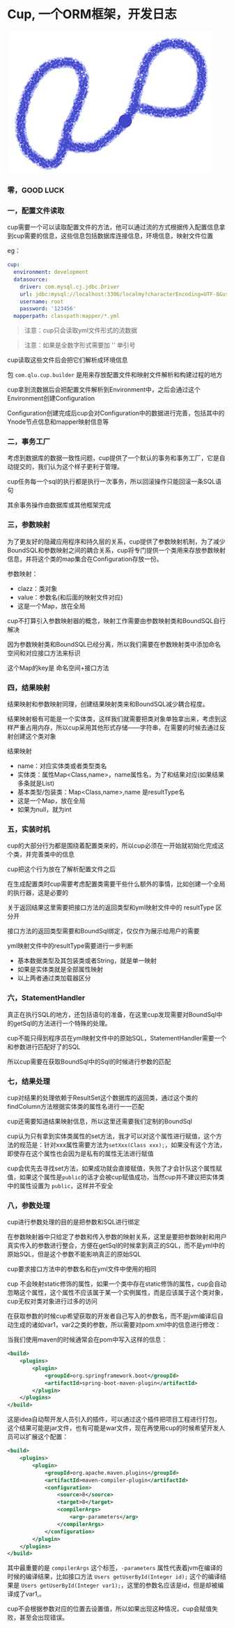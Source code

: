 # Cup, 一个ORM框架，开发日志

![cup](cup.png)

### 零，GOOD LUCK

### 一，配置文件读取

cup需要一个可以读取配置文件的方法，他可以通过流的方式根据传入配置信息拿到cup需要的信息，这些信息包括数据库连接信息，环境信息，映射文件位置

eg：

~~~yml
cup:
  environment: development
  datasource:
    driver: com.mysql.cj.jdbc.Driver
    url: jdbc:mysql://localhost:3306/localmy?characterEncoding=UTF-8&useUnicode=true&serverTimezone=UTC&useSSL=true
    username: root
    password: '123456'
  mapperpath: classpath:mapper/*.yml
~~~

> 注意：cup只会读取yml文件形式的流数据

> 注意：如果是全数字形式需要加 '' 单引号

cup读取这些文件后会把它们解析成环境信息

包 `com.qlu.cup.builder` 是用来存放配置文件和映射文件解析和构建过程的地方

cup拿到流数据后会把配置文件解析到Environment中，之后会通过这个Environment创建Configuration

Configuration创建完成后cup会对Configuration中的数据进行完善，包括其中的Ynode节点信息和mapper映射信息等

### 二，事务工厂

考虑到数据库的数据一致性问题，cup提供了一个默认的事务和事务工厂，它是自动提交的，我们认为这个样子更利于管理。

cup任务每一个sql的执行都是执行一次事务，所以回滚操作只能回滚一条SQL语句

其余事务操作由数据库或其他框架完成

### 三，参数映射

为了更友好的隐藏应用程序和持久层的关系，cup提供了参数映射机制，为了减少BoundSQL和参数映射之间的耦合关系，cup将专门提供一个类用来存放参数映射信息，并将这个类的map集合在Configuration存放一份。

参数映射：

- clazz：类对象
- value：参数名(和后面的映射文件对应)
- 这是一个Map，放在全局

cup不打算引入参数映射器的概念，映射工作需要由参数映射类和BoundSQL自行解决

因为参数映射类和BoundSQL已经分离，所以我们需要在参数映射类中添加命名空间和对应接口方法来标识

这个Map的key是 命名空间+接口方法

### 四，结果映射

结果映射和参数映射同理，创建结果映射类来和BoundSQL减少耦合程度。

结果映射极有可能是一个实体类，这样我们就需要把类对象单独拿出来，考虑到这样严重占用内存，所以cup采用其他形式存储——字符串，在需要的时候去通过反射创建这个类对象

结果映射

- name：对应实体类或者类型类名
- 实体类：属性Map<Class,name>，name属性名，为了和结果对应(如果结果多条就是List)
- 基本类型/包装类：Map<Class,name>,name 是resultType名
- 这是一个Map，放在全局
- 如果为null，就为int

### 五，实装时机

cup的大部分行为都是围绕着配置类来的，所以cup必须在一开始就初始化完成这个类，并完善类中的信息

cup把这个行为放在了解析配置文件之后

在生成配置类时cup需要考虑配置类需要干些什么额外的事情，比如创建一个全局的执行器，这是必要的

关于返回结果这里需要把接口方法的返回类型和yml映射文件中的 resultType 区分开

接口方法的返回类型需要和BoundSql绑定，仅仅作为展示给用户的需要

yml映射文件中的resultType需要进行一步判断

- 基本数据类型及其包装类或者String，就是单一映射
- 如果是实体类就是全部属性映射
- 以上两者通过类加载器区分

### 六，StatementHandler

真正在执行SQL的地方，还包括语句的准备，在这里cup发现需要对BoundSql中的getSql的方法进行一个特殊的处理。

cup不能只得到程序员在yml映射文件中的原始SQL，StatementHandler需要一个和参数进行匹配好了的SQL

所以cup需要在获取BoundSql中的Sql的时候进行参数的匹配

### 七，结果处理

cup对结果的处理依赖于ResultSet这个数据库的返回类，通过这个类的findColumn方法根据实体类的属性名进行一一匹配

cup还需要知道结果映射信息，所以这里还需要我们定制的BoundSql

cup认为只有拿到实体类属性的set方法，我才可以对这个属性进行赋值，这个方法的规范是：针对xxx属性需要方法为`setXxx(Class xxx);`，如果没有这个方法，即使存在这个属性也会因为是私有的属性无法进行赋值

cup会优先去寻找set方法，如果成功就会直接赋值，失败了才会针队这个属性赋值，如果这个属性是`public`的话才会被cup赋值成功，当然cup并不建议把实体类中的属性设置为 `public`，这样并不安全

### 八，参数处理

cup进行参数处理的目的是把参数和SQL进行绑定

在参数映射器中只给定了参数和传入参数的映射关系，这里是要把参数映射和用户真实传入的参数进行整合，方便在getSql的时候拿到真正的SQL，而不是yml中的原始SQL，但是这个参数不能影响真正的原始SQL

cup要求接口方法中的参数名和在yml文件中使用的相同

cup 不会映射static修饰的属性，如果一个类中存在static修饰的属性，cup会自动忽略这个属性，这个属性不应该属于某一个实例属性，而是应该属于这个类对象，cup无权对类对象进行过多的访问

在获取参数的时候cup希望获取的开发者自己写入的参数名，而不是jvm编译后自动生成的诸如var1，var2之类的参数，所以需要对pom.xml中的信息进行修改：

当我们使用maven的时候通常会在pom中写入这样的信息：

```xml
<build>
    <plugins>
        <plugin>
            <groupId>org.springframework.boot</groupId>
            <artifactId>spring-boot-maven-plugin</artifactId>
        </plugin>
    </plugins>
</build>
```

这是idea自动帮开发人员引入的插件，可以通过这个插件把项目工程进行打包，这个结果可能是jar文件，也有可能是war文件，现在再使用cup的时候希望开发人员可以扩展这个配置：

```xml
<build>
    <plugins>
        <plugin>
            <groupId>org.apache.maven.plugins</groupId>
            <artifactId>maven-compiler-plugin</artifactId>
            <configuration>
                <source>8</source>
                <target>8</target>
                <compilerArgs>
                    <arg>-parameters</arg>
                </compilerArgs>
            </configuration>
        </plugin>
    </plugins>
</build>
```

其中最重要的是 `compilerArgs` 这个标签，`-parameters`  属性代表着jvm在编译的时候的编译结果，比如接口方法 `Users getUserById(Integer id);` 这个的编译结果是 `Users getUserById(Integer var1);`，这里的参数名应该是id，但是却被编译成了var1,。

cup不会根据参数对应的位置去设置值，所以如果出现这种情况，cup会赋值失败，甚至会出现错误。

